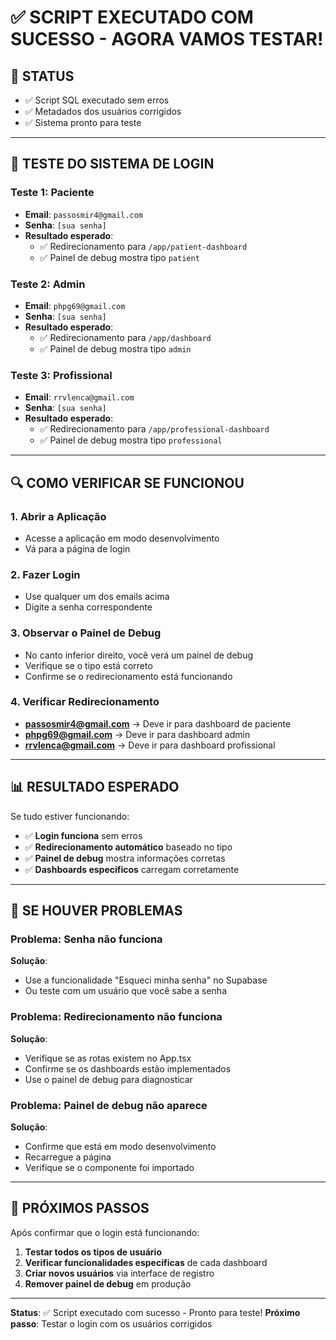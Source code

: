 # ✅ SCRIPT EXECUTADO COM SUCESSO - AGORA VAMOS TESTAR!

## 🎉 **STATUS**
- ✅ Script SQL executado sem erros
- ✅ Metadados dos usuários corrigidos
- ✅ Sistema pronto para teste

---

## 🧪 **TESTE DO SISTEMA DE LOGIN**

### **Teste 1: Paciente**
- **Email**: `passosmir4@gmail.com`
- **Senha**: `[sua senha]`
- **Resultado esperado**: 
  - ✅ Redirecionamento para `/app/patient-dashboard`
  - ✅ Painel de debug mostra tipo `patient`

### **Teste 2: Admin**
- **Email**: `phpg69@gmail.com`
- **Senha**: `[sua senha]`
- **Resultado esperado**:
  - ✅ Redirecionamento para `/app/dashboard`
  - ✅ Painel de debug mostra tipo `admin`

### **Teste 3: Profissional**
- **Email**: `rrvlenca@gmail.com`
- **Senha**: `[sua senha]`
- **Resultado esperado**:
  - ✅ Redirecionamento para `/app/professional-dashboard`
  - ✅ Painel de debug mostra tipo `professional`

---

## 🔍 **COMO VERIFICAR SE FUNCIONOU**

### **1. Abrir a Aplicação**
- Acesse a aplicação em modo desenvolvimento
- Vá para a página de login

### **2. Fazer Login**
- Use qualquer um dos emails acima
- Digite a senha correspondente

### **3. Observar o Painel de Debug**
- No canto inferior direito, você verá um painel de debug
- Verifique se o tipo está correto
- Confirme se o redirecionamento está funcionando

### **4. Verificar Redirecionamento**
- **passosmir4@gmail.com** → Deve ir para dashboard de paciente
- **phpg69@gmail.com** → Deve ir para dashboard admin
- **rrvlenca@gmail.com** → Deve ir para dashboard profissional

---

## 📊 **RESULTADO ESPERADO**

Se tudo estiver funcionando:

- ✅ **Login funciona** sem erros
- ✅ **Redirecionamento automático** baseado no tipo
- ✅ **Painel de debug** mostra informações corretas
- ✅ **Dashboards específicos** carregam corretamente

---

## 🚨 **SE HOUVER PROBLEMAS**

### **Problema: Senha não funciona**
**Solução**: 
- Use a funcionalidade "Esqueci minha senha" no Supabase
- Ou teste com um usuário que você sabe a senha

### **Problema: Redirecionamento não funciona**
**Solução**:
- Verifique se as rotas existem no App.tsx
- Confirme se os dashboards estão implementados
- Use o painel de debug para diagnosticar

### **Problema: Painel de debug não aparece**
**Solução**:
- Confirme que está em modo desenvolvimento
- Recarregue a página
- Verifique se o componente foi importado

---

## 🎯 **PRÓXIMOS PASSOS**

Após confirmar que o login está funcionando:

1. **Testar todos os tipos de usuário**
2. **Verificar funcionalidades específicas** de cada dashboard
3. **Criar novos usuários** via interface de registro
4. **Remover painel de debug** em produção

---

**Status**: ✅ Script executado com sucesso - Pronto para teste!
**Próximo passo**: Testar o login com os usuários corrigidos

